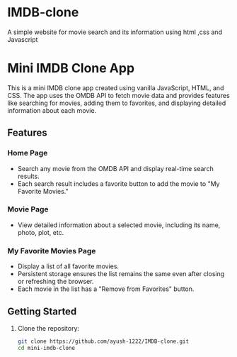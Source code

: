 # IMDB-clone
A simple website for movie search and its information using html ,css and Javascript
# Mini IMDB Clone App

This is a mini IMDB clone app created using vanilla JavaScript, HTML, and CSS. The app uses the OMDB API to fetch movie data and provides features like searching for movies, adding them to favorites, and displaying detailed information about each movie.

## Features

### Home Page
- Search any movie from the OMDB API and display real-time search results.
- Each search result includes a favorite button to add the movie to "My Favorite Movies."

### Movie Page
- View detailed information about a selected movie, including its name, photo, plot, etc.

### My Favorite Movies Page
- Display a list of all favorite movies.
- Persistent storage ensures the list remains the same even after closing or refreshing the browser.
- Each movie in the list has a "Remove from Favorites" button.

## Getting Started

1. Clone the repository:
   ```bash
   git clone https://github.com/ayush-1222/IMDB-clone.git
   cd mini-imdb-clone

